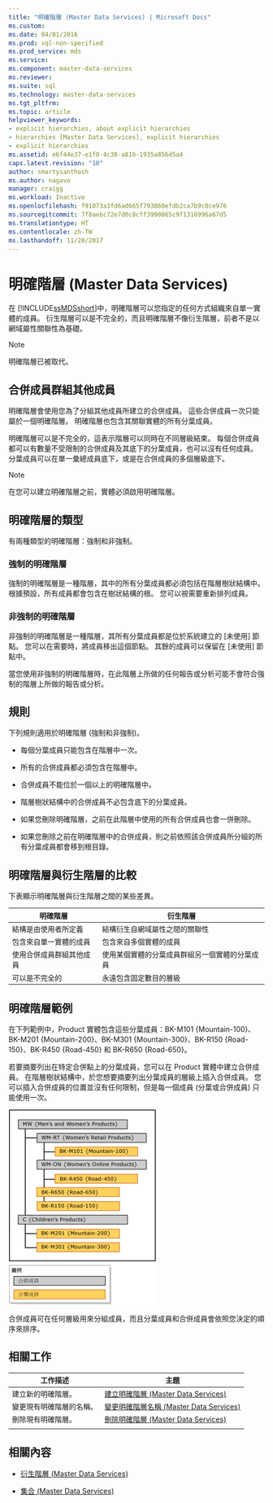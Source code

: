 ```yaml
---
title: "明確階層 (Master Data Services) | Microsoft Docs"
ms.custom: 
ms.date: 04/01/2016
ms.prod: sql-non-specified
ms.prod_service: mds
ms.service: 
ms.component: master-data-services
ms.reviewer: 
ms.suite: sql
ms.technology: master-data-services
ms.tgt_pltfrm: 
ms.topic: article
helpviewer_keywords:
- explicit hierarchies, about explicit hierarchies
- hierarchies [Master Data Services], explicit hierarchies
- explicit hierarchies
ms.assetid: e6f44e37-e1f0-4c38-a816-1935a856d5a4
caps.latest.revision: "10"
author: smartysanthosh
ms.author: nagavo
manager: craigg
ms.workload: Inactive
ms.openlocfilehash: f91073a3fd6ad665f793860efdb2ca7b9c0ce976
ms.sourcegitcommit: 7f8aebc72e7d0c8cff3990865c9f1316996a67d5
ms.translationtype: HT
ms.contentlocale: zh-TW
ms.lasthandoff: 11/20/2017
---
```

# <a name="explicit-hierarchies-master-data-services"></a>明確階層 (Master Data Services)
  在 [!INCLUDE[ssMDSshort](../includes/ssmdsshort-md.md)]中，明確階層可以您指定的任何方式組織來自單一實體的成員。 衍生階層可以是不完全的，而且明確階層不像衍生階層，前者不是以網域屬性關聯性為基礎。  
  
> [!NOTE]  
>  明確階層已被取代。  
  
## <a name="consolidated-members-group-other-members"></a>合併成員群組其他成員  
 明確階層會使用您為了分組其他成員所建立的合併成員。 這些合併成員一次只能屬於一個明確階層。 明確階層也包含其關聯實體的所有分葉成員。  
  
 明確階層可以是不完全的，這表示階層可以同時在不同層級結束。 每個合併成員都可以有數量不受限制的合併成員及其底下的分葉成員，也可以沒有任何成員。 分葉成員可以在單一彙總成員底下，或是在合併成員的多個層級底下。  
  
> [!NOTE]  
>  在您可以建立明確階層之前，實體必須啟用明確階層。  
  
## <a name="types-of-explicit-hierarchies"></a>明確階層的類型  
 有兩種類型的明確階層：強制和非強制。  
  
### <a name="mandatory-explicit-hierarchy"></a>強制的明確階層  
 強制的明確階層是一種階層，其中的所有分葉成員都必須包括在階層樹狀結構中。 根據預設，所有成員都會包含在樹狀結構的根。 您可以視需要重新排列成員。  
  
### <a name="non-mandatory-explicit-hierarchy"></a>非強制的明確階層  
 非強制的明確階層是一種階層，其所有分葉成員都是位於系統建立的 [未使用] 節點。 您可以在需要時，將成員移出這個節點。 其餘的成員可以保留在 [未使用] 節點中。  
  
 當您使用非強制的明確階層時，在此階層上所做的任何報告或分析可能不會符合強制的階層上所做的報告或分析。  
  
## <a name="rules"></a>規則  
 下列規則適用於明確階層 (強制和非強制)。  
  
-   每個分葉成員只能包含在階層中一次。  
  
-   所有的合併成員都必須包含在階層中。  
  
-   合併成員不能位於一個以上的明確階層中。  
  
-   階層樹狀結構中的合併成員不必包含底下的分葉成員。  
  
-   如果您刪除明確階層，之前在此階層中使用的所有合併成員也會一併刪除。  
  
-   如果您刪除之前在明確階層中的合併成員，則之前依照該合併成員所分組的所有分葉成員都會移到根目錄。  
  
## <a name="explicit-hierarchies-versus-derived-hierarchies"></a>明確階層與衍生階層的比較  
 下表顯示明確階層與衍生階層之間的某些差異。  
  
|明確階層|衍生階層|  
|--------------------------|-------------------------|  
|結構是由使用者所定義|結構衍生自網域屬性之間的關聯性|  
|包含來自單一實體的成員|包含來自多個實體的成員|  
|使用合併成員群組其他成員|使用某個實體的分葉成員群組另一個實體的分葉成員|  
|可以是不完全的|永遠包含固定數目的層級|  
  
## <a name="explicit-hierarchy-example"></a>明確階層範例  
 在下列範例中，Product 實體包含這些分葉成員：BK-M101 {Mountain-100}、BK-M201 {Mountain-200}、BK-M301 {Mountain-300}、BK-R150 {Road-150}、BK-R450 {Road-450} 和 BK-R650 {Road-650}。  
  
 若要摘要列出在特定合併點上的分葉成員，您可以在 Product 實體中建立合併成員。 在階層樹狀結構中，於您想要摘要列出分葉成員的層級上插入合併成員。 您可以插入合併成員的位置並沒有任何限制，但是每一個成員 (分葉或合併成員) 只能使用一次。  
  
 ![越野車明確階層範例](../master-data-services/media/mds-conc-explicit-hierarchy.gif "越野車明確階層範例")  
  
 合併成員可在任何層級用來分組成員，而且分葉成員和合併成員會依照您決定的順序來排序。  
  
## <a name="related-tasks"></a>相關工作  
  
|工作描述|主題|  
|----------------------|-----------|  
|建立新的明確階層。|[建立明確階層 &#40;Master Data Services&#41;](../master-data-services/create-an-explicit-hierarchy-master-data-services.md)|  
|變更現有明確階層的名稱。|[變更明確階層名稱 &#40;Master Data Services&#41;](../master-data-services/change-an-explicit-hierarchy-name-master-data-services.md)|  
|刪除現有明確階層。|[刪除明確階層 &#40;Master Data Services&#41;](../master-data-services/delete-an-explicit-hierarchy-master-data-services.md)|  
|||  
  
## <a name="related-content"></a>相關內容  
  
-   [衍生階層 &#40;Master Data Services&#41;](../master-data-services/derived-hierarchies-master-data-services.md)  
  
-   [集合 &#40;Master Data Services&#41;](../master-data-services/collections-master-data-services.md)  
  
  
